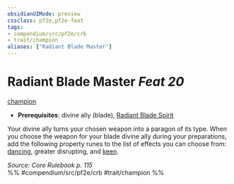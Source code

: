 ```yaml
---
obsidianUIMode: preview
cssclass: pf2e,pf2e-feat
tags:
- compendium/src/pf2e/crb
- trait/champion
aliases: ["Radiant Blade Master"]
---
```

# Radiant Blade Master  *Feat 20*  
[champion](rules/traits/champion.md "Champion Class Trait")  

- **Prerequisites**: divine ally (blade), [Radiant Blade Spirit](compendium/feats/radiant-blade-spirit.md)

Your divine ally turns your chosen weapon into a paragon of its type. When you choose the weapon for your blade divine ally during your preparations, add the following property runes to the list of effects you can choose from: [dancing](compendium/equipment/items/dancing.md), greater disrupting, and [keen](compendium/equipment/items/keen.md).

*Source: Core Rulebook p. 115*  
%% #compendium/src/pf2e/crb #trait/champion %%